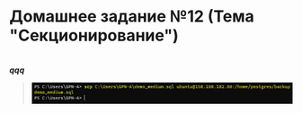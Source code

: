 # Домашнее задание №12 (Тема "Секционирование")

<br>__*qqq*__
> <img src="pic/0.JPG" align="center" />





